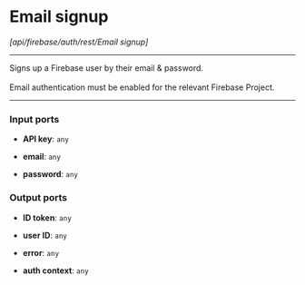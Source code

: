 # Email signup

_[api/firebase/auth/rest/Email signup]_

---

Signs up a Firebase user by their email & password.<br>
<br>
Email authentication must be enabled for the relevant Firebase Project.<br>

---

### Input ports

* __API key__: ` any `


* __email__: ` any `


* __password__: ` any `

### Output ports

* __ID token__: ` any `


* __user ID__: ` any `


* __error__: ` any `


* __auth context__: ` any `

